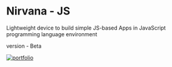 # Nirvana - JS
Lightweight device to build simple JS-based Apps in JavaScript programming language environment

version - Beta



[![portfolio](https://ik.imagekit.io/anwarachilles/devneet-powered.svg?updatedAt=1704389411574)]('#')